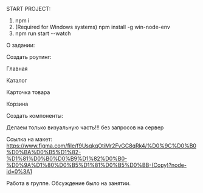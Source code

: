 START PROJECT:
1) npm i
2) (Required for Windows systems) npm install -g win-node-env
3) npm run start --watch

О задании:

Создать роутинг:

Главная

Каталог

Карточка товара

Корзина

Создать компоненты:



Делаем только визуальную часть!!! без запросов на сервер



Ссылка на макет: https://www.figma.com/file/f9UsqkqOtiMr2FvGC8qRk4/%D0%9C%D0%B0%D0%BA%D0%B5%D1%82-%D1%81%D0%B0%D0%B9%D1%82%D0%B0-%D0%9A%D1%80%D0%B5%D1%81%D0%B5%D0%BB-(Copy)?node-id=0%3A1



Работа в группе. Обсуждение было на занятии.
